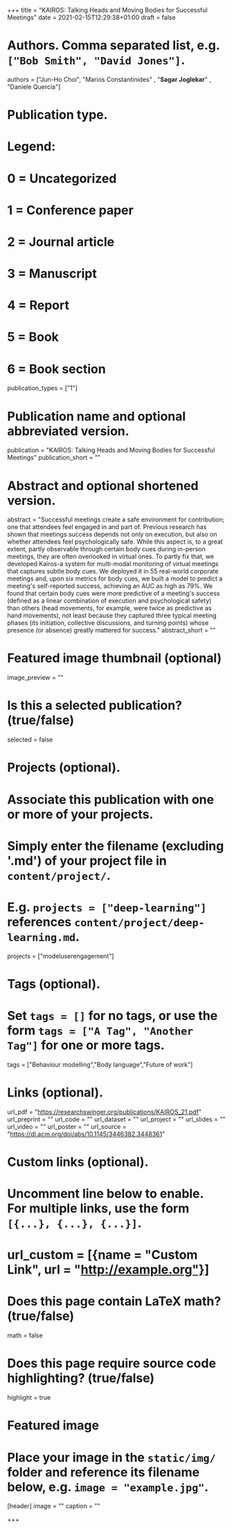+++
title = "KAIROS: Talking Heads and Moving Bodies for Successful Meetings"
date = 2021-02-15T12:29:38+01:00
draft = false

# Authors. Comma separated list, e.g. `["Bob Smith", "David Jones"]`.
authors = ["Jun-Ho Choi",  "Marios Constantinides" ,  "**Sagar Joglekar**" , "Daniele Quercia"]

# Publication type.
# Legend:
# 0 = Uncategorized
# 1 = Conference paper
# 2 = Journal article
# 3 = Manuscript
# 4 = Report
# 5 = Book
# 6 = Book section
publication_types = ["1"]

# Publication name and optional abbreviated version.
publication = "KAIROS: Talking Heads and Moving Bodies for Successful Meetings"
publication_short = ""

# Abstract and optional shortened version.
abstract = "Successful meetings create a safe environment for contribution; one that attendees feel engaged in and part of. Previous research has shown that meetings success depends not only on execution, but also on whether attendees feel psychologically safe. While this aspect is, to a great extent, partly observable through certain body cues during in-person meetings, they are often overlooked in virtual ones. To partly fix that, we developed Kairos-a system for multi-modal monitoring of virtual meetings that captures subtle body cues. We deployed it in 55 real-world corporate meetings and, upon six metrics for body cues, we built a model to predict a meeting's self-reported success, achieving an AUC as high as 79%. We found that certain body cues were more predictive of a meeting's success (defined as a linear combination of execution and psychological safety) than others (head movements, for example, were twice as predictive as hand movements), not least because they captured three typical meeting phases (its initiation, collective discussions, and turning points) whose presence (or absence) greatly mattered for success."
abstract_short = ""

# Featured image thumbnail (optional)
image_preview = ""

# Is this a selected publication? (true/false)
selected = false

# Projects (optional).
#   Associate this publication with one or more of your projects.
#   Simply enter the filename (excluding '.md') of your project file in `content/project/`.
#   E.g. `projects = ["deep-learning"]` references `content/project/deep-learning.md`.
projects = ["modeluserengagement"]

# Tags (optional).
#   Set `tags = []` for no tags, or use the form `tags = ["A Tag", "Another Tag"]` for one or more tags.
tags = ["Behaviour modelling","Body language","Future of work"]

# Links (optional).
url_pdf = "https://researchswinger.org/publications/KAIROS_21.pdf"
url_preprint = ""
url_code = ""
url_dataset = ""
url_project = ""
url_slides = ""
url_video = ""
url_poster = ""
url_source = "https://dl.acm.org/doi/abs/10.1145/3446382.3448361"

# Custom links (optional).
#   Uncomment line below to enable. For multiple links, use the form `[{...}, {...}, {...}]`.
# url_custom = [{name = "Custom Link", url = "http://example.org"}]

# Does this page contain LaTeX math? (true/false)
math = false

# Does this page require source code highlighting? (true/false)
highlight = true

# Featured image
# Place your image in the `static/img/` folder and reference its filename below, e.g. `image = "example.jpg"`.
[header]
image = ""
caption = ""

+++
